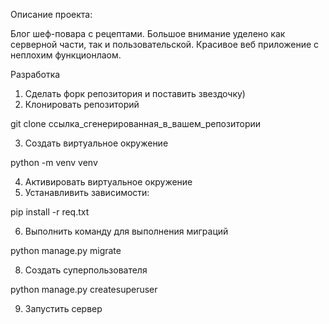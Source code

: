 Описание проекта:

Блог шеф-повара с рецептами. Большое внимание уделено как серверной части, так и пользовательской. Красивое веб приложение с неплохим функционлаом.

Разработка
1) Сделать форк репозитория и поставить звездочку)
2) Клонировать репозиторий

git clone ссылка_сгенерированная_в_вашем_репозитории

3) Создать виртуальное окружение

python -m venv venv

4) Активировать виртуальное окружение
5) Устанавливить зависимости:

pip install -r req.txt

6) Выполнить команду для выполнения миграций

python manage.py migrate

8) Создать суперпользователя

python manage.py createsuperuser

9) Запустить сервер

